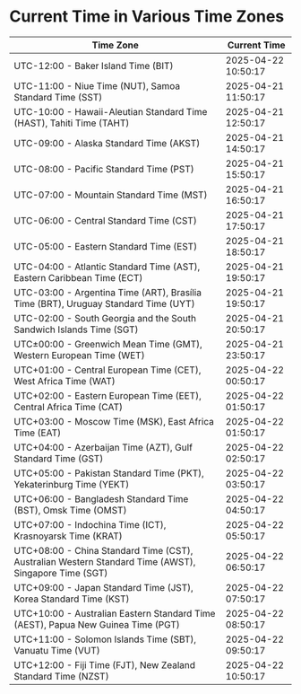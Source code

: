 # Current Time in Various Time Zones

| Time Zone | Current Time |
|-----------|--------------|
| UTC-12:00 - Baker Island Time (BIT) | 2025-04-22 10:50:17 |
| UTC-11:00 - Niue Time (NUT), Samoa Standard Time (SST) | 2025-04-21 11:50:17 |
| UTC-10:00 - Hawaii-Aleutian Standard Time (HAST), Tahiti Time (TAHT) | 2025-04-21 12:50:17 |
| UTC-09:00 - Alaska Standard Time (AKST) | 2025-04-21 14:50:17 |
| UTC-08:00 - Pacific Standard Time (PST) | 2025-04-21 15:50:17 |
| UTC-07:00 - Mountain Standard Time (MST) | 2025-04-21 16:50:17 |
| UTC-06:00 - Central Standard Time (CST) | 2025-04-21 17:50:17 |
| UTC-05:00 - Eastern Standard Time (EST) | 2025-04-21 18:50:17 |
| UTC-04:00 - Atlantic Standard Time (AST), Eastern Caribbean Time (ECT) | 2025-04-21 19:50:17 |
| UTC-03:00 - Argentina Time (ART), Brasília Time (BRT), Uruguay Standard Time (UYT) | 2025-04-21 19:50:17 |
| UTC-02:00 - South Georgia and the South Sandwich Islands Time (SGT) | 2025-04-21 20:50:17 |
| UTC±00:00 - Greenwich Mean Time (GMT), Western European Time (WET) | 2025-04-21 23:50:17 |
| UTC+01:00 - Central European Time (CET), West Africa Time (WAT) | 2025-04-22 00:50:17 |
| UTC+02:00 - Eastern European Time (EET), Central Africa Time (CAT) | 2025-04-22 01:50:17 |
| UTC+03:00 - Moscow Time (MSK), East Africa Time (EAT) | 2025-04-22 01:50:17 |
| UTC+04:00 - Azerbaijan Time (AZT), Gulf Standard Time (GST) | 2025-04-22 02:50:17 |
| UTC+05:00 - Pakistan Standard Time (PKT), Yekaterinburg Time (YEKT) | 2025-04-22 03:50:17 |
| UTC+06:00 - Bangladesh Standard Time (BST), Omsk Time (OMST) | 2025-04-22 04:50:17 |
| UTC+07:00 - Indochina Time (ICT), Krasnoyarsk Time (KRAT) | 2025-04-22 05:50:17 |
| UTC+08:00 - China Standard Time (CST), Australian Western Standard Time (AWST), Singapore Time (SGT) | 2025-04-22 06:50:17 |
| UTC+09:00 - Japan Standard Time (JST), Korea Standard Time (KST) | 2025-04-22 07:50:17 |
| UTC+10:00 - Australian Eastern Standard Time (AEST), Papua New Guinea Time (PGT) | 2025-04-22 08:50:17 |
| UTC+11:00 - Solomon Islands Time (SBT), Vanuatu Time (VUT) | 2025-04-22 09:50:17 |
| UTC+12:00 - Fiji Time (FJT), New Zealand Standard Time (NZST) | 2025-04-22 10:50:17 |
